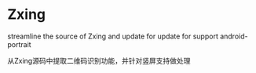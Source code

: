 Zxing
=====

streamline the source of Zxing and update for update for support android-portrait

从Zxing源码中提取二维码识别功能，并针对竖屏支持做处理